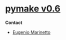 # [pymake v0.6](https://github.com/nenetto/pymake)

**Contact**
  - [Eugenio Marinetto](mailto:nenetto@gmail.com)